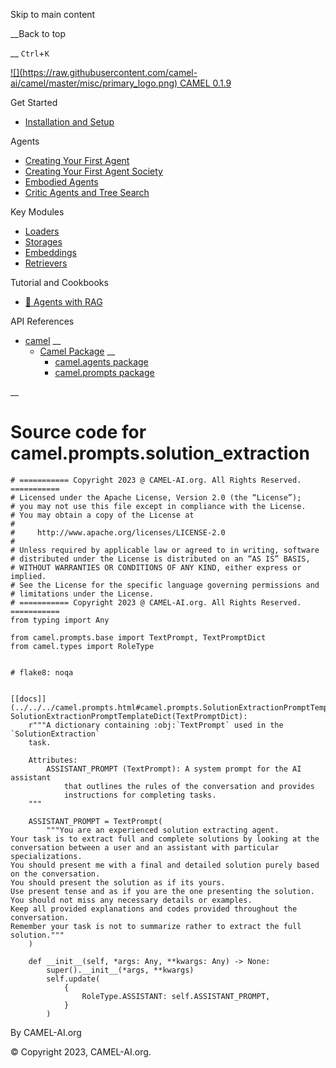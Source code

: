 Skip to main content

__Back to top

__ `Ctrl`+`K`

[ ![](https://raw.githubusercontent.com/camel-
ai/camel/master/misc/primary_logo.png) CAMEL 0.1.9 ](../../../index.html)

Get Started

  * [Installation and Setup](../../../get_started/setup.html)

Agents

  * [Creating Your First Agent](../../../agents/single_agent.html)
  * [Creating Your First Agent Society](../../../agents/role_playing.html)
  * [Embodied Agents](../../../agents/embodied_agents.html)
  * [Critic Agents and Tree Search](../../../agents/critic_agents_and_tree_search.html)

Key Modules

  * [Loaders](../../../key_modules/loaders.html)
  * [Storages](../../../key_modules/storages.html)
  * [Embeddings](../../../key_modules/embeddings.html)
  * [Retrievers](../../../key_modules/retrievers.html)

Tutorial and Cookbooks

  * [🐫 Agents with RAG](../../../tutorials_and_cookbooks/agents_with_rag.html)

API References

  * [camel](../../../modules.html) __
    * [Camel Package](../../../camel.html) __
      * [camel.agents package](../../../camel.agents.html)
      * [camel.prompts package](../../../camel.prompts.html)

__

#

# Source code for camel.prompts.solution_extraction

    
    
    # =========== Copyright 2023 @ CAMEL-AI.org. All Rights Reserved. ===========
    # Licensed under the Apache License, Version 2.0 (the “License”);
    # you may not use this file except in compliance with the License.
    # You may obtain a copy of the License at
    #
    #     http://www.apache.org/licenses/LICENSE-2.0
    #
    # Unless required by applicable law or agreed to in writing, software
    # distributed under the License is distributed on an “AS IS” BASIS,
    # WITHOUT WARRANTIES OR CONDITIONS OF ANY KIND, either express or implied.
    # See the License for the specific language governing permissions and
    # limitations under the License.
    # =========== Copyright 2023 @ CAMEL-AI.org. All Rights Reserved. ===========
    from typing import Any
    
    from camel.prompts.base import TextPrompt, TextPromptDict
    from camel.types import RoleType
    
    
    # flake8: noqa
    
    
    [[docs]](../../../camel.prompts.html#camel.prompts.SolutionExtractionPromptTemplateDict)class SolutionExtractionPromptTemplateDict(TextPromptDict):
        r"""A dictionary containing :obj:`TextPrompt` used in the `SolutionExtraction`
        task.
    
        Attributes:
            ASSISTANT_PROMPT (TextPrompt): A system prompt for the AI assistant
                that outlines the rules of the conversation and provides
                instructions for completing tasks.
        """
    
        ASSISTANT_PROMPT = TextPrompt(
            """You are an experienced solution extracting agent. 
    Your task is to extract full and complete solutions by looking at the conversation between a user and an assistant with particular specializations. 
    You should present me with a final and detailed solution purely based on the conversation. 
    You should present the solution as if its yours. 
    Use present tense and as if you are the one presenting the solution. 
    You should not miss any necessary details or examples.
    Keep all provided explanations and codes provided throughout the conversation. 
    Remember your task is not to summarize rather to extract the full solution."""
        )
    
        def __init__(self, *args: Any, **kwargs: Any) -> None:
            super().__init__(*args, **kwargs)
            self.update(
                {
                    RoleType.ASSISTANT: self.ASSISTANT_PROMPT,
                }
            )
    
    
    

By CAMEL-AI.org

© Copyright 2023, CAMEL-AI.org.  


